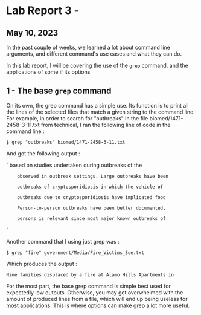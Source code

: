 Lab Report 3 - 
=======
May 10, 2023
---

In the past couple of weeks, we learned a lot about command line arguments, and different command's use cases and what they can do.

In this lab report, I will be covering the use of the `grep` command, and the applications of some if its options

1 - The base `grep` command
---
On its own, the grep command has a simple use. Its function is to print all the lines of the selected files that match a given string to the command line. For example, in order to search for "outbreaks" in the file biomed/1471-2458-3-11.txt from technical, I ran the following line of code in the command line :

`$ grep "outbreaks" biomed/1471-2458-3-11.txt`

And got the following output :

`        based on studies undertaken during outbreaks of the

        observed in outbreak settings. Large outbreaks have been
        
        outbreaks of cryptosporidiosis in which the vehicle of
        
        outbreaks due to cryptosporidiosis have implicated food
        
        Person-to-person outbreaks have been better documented,
        
        persons is relevant since most major known outbreaks of
         
`

Another command that I using just grep was :

`$ grep "fire" government/Media/Fire_Victims_Sue.txt`

Which produces the output :

`Nine families displaced by a fire at Alamo Hills Apartments in`

For the most part, the base grep command is simple best used for expectedly low outputs. Otherwise, you may get overwhelmed with the amount of produced lines from a file, which will end up being useless for most applications. This is where options can make grep a lot more useful.
